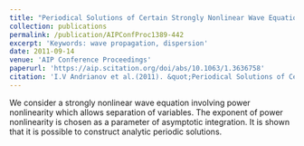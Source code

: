 ```yaml
---
title: "Periodical Solutions of Certain Strongly Nonlinear Wave Equations"
collection: publications
permalink: /publication/AIPConfProc1389-442
excerpt: 'Keywords: wave propagation, dispersion'
date: 2011-09-14
venue: 'AIP Conference Proceedings'
paperurl: 'https://aip.scitation.org/doi/abs/10.1063/1.3636758'
citation: 'I.V Andrianov et al.(2011). &quot;Periodical Solutions of Certain Strongly Nonlinear Wave Equations .&quot; <i>AIP Conf. Proc.</i>. 1389: 442-444.'
---
```

We consider a strongly nonlinear wave equation involving power nonlinearity which allows separation of variables. The exponent of power nonlinearity is chosen as a parameter of asymptotic integration. It is shown that it is possible to construct analytic periodic solutions.
